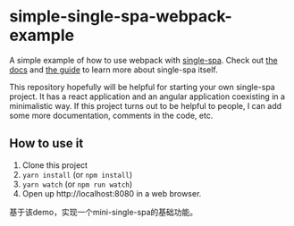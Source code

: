 # simple-single-spa-webpack-example
A simple example of how to use webpack with [single-spa](https://github.com/joeldenning/simple-single-spa-webpack-example/blob/master/README.md). Check out [the docs](https://github.com/CanopyTax/single-spa) and [the guide](https://medium.com/@joeldenning/a-step-by-step-guide-to-single-spa-abbbcb1bedc6) to learn more about single-spa itself.

This repository hopefully will be helpful for starting your own single-spa project. It has a react application and an angular application coexisting in a minimalistic way. If this project turns out to be helpful to people, I can add some more documentation, comments in the code, etc.

## How to use it
1. Clone this project
2. `yarn install` (or `npm install`)
3. `yarn watch` (or `npm run watch`)
4. Open up http://localhost:8080 in a web browser.

基于该demo，实现一个mini-single-spa的基础功能。

